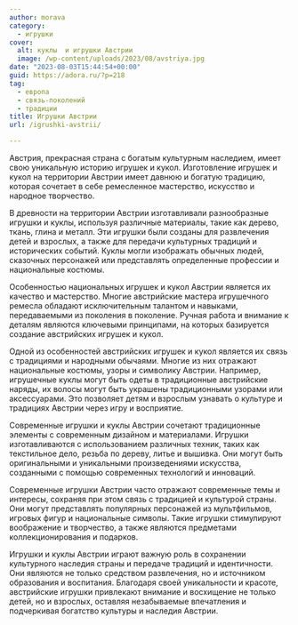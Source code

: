 ```yaml
---
author: morava
category:
  - игрушки
cover:
  alt: куклы  и игрушки Австрии
  image: /wp-content/uploads/2023/08/avstriya.jpg
date: "2023-08-03T15:44:54+00:00"
guid: https://adora.ru/?p=218
tag:
  - европа
  - связь-поколений
  - традиции
title: Игрушки Австрии
url: /igrushki-avstrii/

---
```

Австрия, прекрасная страна с богатым культурным наследием, имеет свою уникальную историю игрушек и кукол. Изготовление игрушек и кукол на территории Австрии имеет давнюю и богатую традицию, которая сочетает в себе ремесленное мастерство, искусство и народное творчество.

В древности на территории Австрии изготавливали разнообразные игрушки и куклы, используя различные материалы, такие как дерево, ткань, глина и металл. Эти игрушки были созданы для развлечения детей и взрослых, а также для передачи культурных традиций и исторических событий. Куклы могли изображать обычных людей, сказочных персонажей или представлять определенные профессии и национальные костюмы.

Особенностью национальных игрушек и кукол Австрии является их качество и мастерство. Многие австрийские мастера игрушечного ремесла обладают исключительным талантом и навыками, передаваемыми из поколения в поколение. Ручная работа и внимание к деталям являются ключевыми принципами, на которых базируется создание австрийских игрушек и кукол.

Одной из особенностей австрийских игрушек и кукол является их связь с традициями и народными обычаями. Многие из них отражают национальные костюмы, узоры и символику Австрии. Например, игрушечные куклы могут быть одеты в традиционные австрийские наряды, их волосы могут быть украшены традиционными узорами или аксессуарами. Это позволяет детям и взрослым узнавать о культуре и традициях Австрии через игру и восприятие.

Современные игрушки и куклы Австрии сочетают традиционные элементы с современным дизайном и материалами. Игрушки изготавливаются с использованием различных техник, таких как текстильное дело, резьба по дереву, литье и вышивка. Они могут быть оригинальными и уникальными произведениями искусства, созданными с помощью современных технологий и инноваций.

Современные игрушки Австрии часто отражают современные темы и интересы, сохраняя при этом связь с традицией и культурой страны. Они могут представлять популярных персонажей из мультфильмов, игровых фигур и национальные символы. Такие игрушки стимулируют воображение и творчество, а также являются предметами коллекционирования и подарков.

Игрушки и куклы Австрии играют важную роль в сохранении культурного наследия страны и передаче традиций и идентичности. Они являются не только средством развлечения, но и источником образования и воспитания. Благодаря своей уникальности и красоте, австрийские игрушки привлекают внимание и восхищение не только детей, но и взрослых, оставляя незабываемые впечатления и подчеркивая богатство культуры и наследия Австрии.
